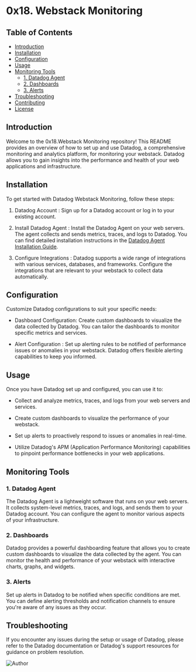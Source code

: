 # 0x18. Webstack Monitoring

## Table of Contents

- [Introduction](#introduction)
- [Installation](#installation)
- [Configuration](#configuration)
- [Usage](#usage)
- [Monitoring Tools](#monitoring-tools)
  - [1. Datadog Agent](#1-datadog-agent)
  - [2. Dashboards](#2-dashboards)
  - [3. Alerts](#3-alerts)
- [Troubleshooting](#troubleshooting)
- [Contributing](#contributing)
- [License](#license)

## Introduction

Welcome to the 0x18.Webstack Monitoring repository! This README provides an overview of how to set up and use Datadog, a comprehensive monitoring and analytics platform, for monitoring your webstack. Datadog allows you to gain insights into the performance and health of your web applications and infrastructure.

## Installation

To get started with Datadog Webstack Monitoring, follow these steps:

1. Datadog Account : Sign up for a Datadog account or log in to your existing account.

2. Install Datadog Agent : Install the Datadog Agent on your web servers. The agent collects and sends metrics, traces, and logs to Datadog. You can find detailed installation instructions in the [Datadog Agent Installation Guide](https://docs.datadog.com/agent/).

3. Configure Integrations : Datadog supports a wide range of integrations with various services, databases, and frameworks. Configure the integrations that are relevant to your webstack to collect data automatically.

## Configuration

Customize Datadog configurations to suit your specific needs:

- Dashboard Configuration: Create custom dashboards to visualize the data collected by Datadog. You can tailor the dashboards to monitor specific metrics and services.

- Alert Configuration : Set up alerting rules to be notified of performance issues or anomalies in your webstack. Datadog offers flexible alerting capabilities to keep you informed.

## Usage

Once you have Datadog set up and configured, you can use it to:

- Collect and analyze metrics, traces, and logs from your web servers and services.

- Create custom dashboards to visualize the performance of your webstack.

- Set up alerts to proactively respond to issues or anomalies in real-time.

- Utilize Datadog's APM (Application Performance Monitoring) capabilities to pinpoint performance bottlenecks in your web applications.

## Monitoring Tools

### 1. Datadog Agent

The Datadog Agent is a lightweight software that runs on your web servers. It collects system-level metrics, traces, and logs, and sends them to your Datadog account. You can configure the agent to monitor various aspects of your infrastructure.

### 2. Dashboards

Datadog provides a powerful dashboarding feature that allows you to create custom dashboards to visualize the data collected by the agent. You can monitor the health and performance of your webstack with interactive charts, graphs, and widgets.

### 3. Alerts

Set up alerts in Datadog to be notified when specific conditions are met. You can define alerting thresholds and notification channels to ensure you're aware of any issues as they occur.

## Troubleshooting

If you encounter any issues during the setup or usage of Datadog, please refer to the Datadog documentation or Datadog's support resources for guidance on problem resolution.

![Author](https://img.shields.io/badge/Author-Azuka%20Uteh-blue.svg)


